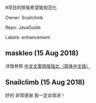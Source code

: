 #项目的排版希望能规范化

Owner: Snailclimb

Repo: JavaGuide

Labels: enhancement 

## maskleo (15 Aug 2018)

详情参照 [中文文案排版指北（简体中文版）](https://github.com/mzlogin/chinese-copywriting-guidelines)

## Snailclimb (15 Aug 2018)

好的  非常感谢  我一定会改进！

